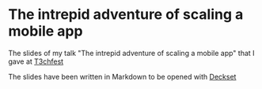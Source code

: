 # The intrepid adventure of scaling a mobile app

The slides of my talk "The intrepid adventure of scaling a mobile app" that I gave at [T3chfest](https://t3chfest.uc3m.es/)

The slides have been written in Markdown to be opened with [Deckset](https://www.decksetapp.com/)
